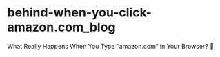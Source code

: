 # behind-when-you-click-amazon.com_blog
What Really Happens When You Type “amazon.com” in Your Browser? 🤔
